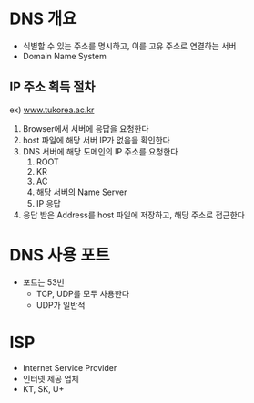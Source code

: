 
# DNS 개요
- 식별할 수 있는 주소를 명시하고, 이를 고유 주소로 연결하는 서버
- Domain Name System

## IP 주소 획득 절차
ex) www.tukorea.ac.kr
1. Browser에서 서버에 응답을 요청한다
2. host 파일에 해당 서버 IP가 없음을 확인한다
3. DNS 서버에 해당 도메인의 IP 주소를 요청한다
	1. ROOT
	2. KR
	3. AC
	4. 해당 서버의 Name Server
	5. IP 응답
4. 응답 받은 Address를 host 파일에 저장하고, 해당 주소로 접근한다

# DNS 사용 포트
- 포트는 53번
	- TCP, UDP를 모두 사용한다
	- UDP가 일반적

# ISP
- Internet Service Provider
- 인터넷 제공 업체
- KT, SK, U+

